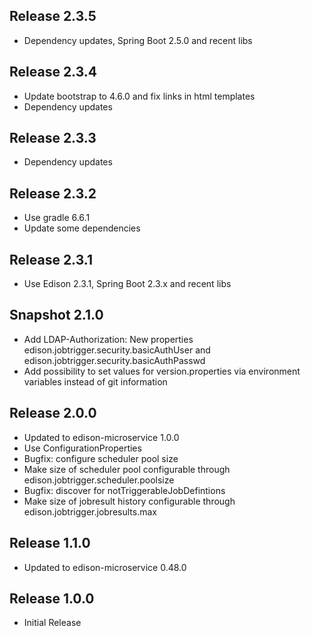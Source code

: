## Release 2.3.5

* Dependency updates, Spring Boot 2.5.0 and recent libs

## Release 2.3.4

* Update bootstrap to 4.6.0 and fix links in html templates
* Dependency updates

## Release 2.3.3

* Dependency updates

## Release 2.3.2

* Use gradle 6.6.1
* Update some dependencies

## Release 2.3.1

* Use Edison 2.3.1, Spring Boot 2.3.x and recent libs

## Snapshot 2.1.0

* Add LDAP-Authorization: New properties edison.jobtrigger.security.basicAuthUser and edison.jobtrigger.security.basicAuthPasswd
* Add possibility to set values for version.properties via environment variables instead of git information

## Release 2.0.0

* Updated to edison-microservice 1.0.0
* Use ConfigurationProperties
* Bugfix: configure scheduler pool size
* Make size of scheduler pool configurable through edison.jobtrigger.scheduler.poolsize
* Bugfix: discover for notTriggerableJobDefintions
* Make size of jobresult history configurable through edison.jobtrigger.jobresults.max

## Release 1.1.0

* Updated to edison-microservice 0.48.0

## Release 1.0.0

* Initial Release
